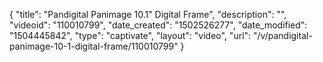 {
    "title": "Pandigital Panimage 10.1&quot; Digital Frame",
    "description": "",
    "videoid": "110010799",
    "date_created": "1502526277",
    "date_modified": "1504445842",
    "type": "captivate",
    "layout": "video",
    "url": "\/v\/pandigital-panimage-10-1-digital-frame\/110010799"
}